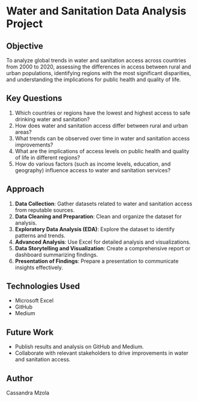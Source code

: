 # Water and Sanitation Data Analysis Project

## Objective
To analyze global trends in water and sanitation access across countries from 2000 to 2020, assessing the differences in access between rural and urban populations, identifying regions with the most significant disparities, and understanding the implications for public health and quality of life.

## Key Questions
1. Which countries or regions have the lowest and highest access to safe drinking water and sanitation?
2. How does water and sanitation access differ between rural and urban areas?
3. What trends can be observed over time in water and sanitation access improvements?
4. What are the implications of access levels on public health and quality of life in different regions?
5. How do various factors (such as income levels, education, and geography) influence access to water and sanitation services?

## Approach
1. **Data Collection**: Gather datasets related to water and sanitation access from reputable sources.
2. **Data Cleaning and Preparation**: Clean and organize the dataset for analysis.
3. **Exploratory Data Analysis (EDA)**: Explore the dataset to identify patterns and trends.
4. **Advanced Analysis**: Use Excel for detailed analysis and visualizations.
5. **Data Storytelling and Visualization**: Create a comprehensive report or dashboard summarizing findings.
6. **Presentation of Findings**: Prepare a presentation to communicate insights effectively.

## Technologies Used
- Microsoft Excel
- GitHub
- Medium

## Future Work
- Publish results and analysis on GitHub and Medium.
- Collaborate with relevant stakeholders to drive improvements in water and sanitation access.

## Author
Cassandra Mzola
